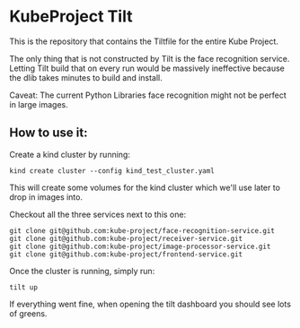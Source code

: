 # KubeProject Tilt

This is the repository that contains the Tiltfile for the entire Kube Project.

The only thing that is not constructed by Tilt is the face recognition service.
Letting Tilt build that on every run would be massively ineffective because the
dlib takes minutes to build and install.

Caveat: The current Python Libraries face recognition might not be perfect in
large images.

## How to use it:

Create a kind cluster by running:

```
kind create cluster --config kind_test_cluster.yaml
```

This will create some volumes for the kind cluster which we'll use later to drop in images into.

Checkout all the three services next to this one:

```
git clone git@github.com:kube-project/face-recognition-service.git
git clone git@github.com:kube-project/receiver-service.git
git clone git@github.com:kube-project/image-processor-service.git
git clone git@github.com:kube-project/frontend-service.git
```

Once the cluster is running, simply run:

```
tilt up
```

If everything went fine, when opening the tilt dashboard you should see lots of greens.
